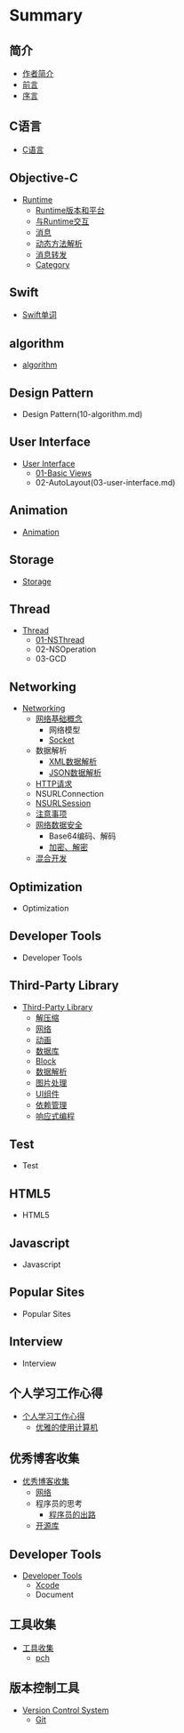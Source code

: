 # Summary

## 简介
* [作者简介](README.md)
* [前言](README.md)
* [序言](README.md)

## C语言
* [C语言](chapter1.md)

## Objective-C
* [Runtime](runtime.md)
    * [Runtime版本和平台](runtime-versions-and-platforms.md)
    * [与Runtime交互](与runtime交互.md)
    * [消息](消息.md)
    * [动态方法解析](动态方法解析.md)
    * [消息转发](消息转发.md)
    * [Category](category.md)

## Swift
* [Swift单词](swift.md)

## algorithm
* [algorithm](10-algorithm.md)

## Design Pattern
* Design Pattern\(10-algorithm.md\)

## User Interface
* [User Interface](03-user-interface.md)
    * [01-Basic Views](03-user-interface.md)
    * 02-AutoLayout\(03-user-interface.md\)

## Animation
* [Animation](05-animation.md)

## Storage
* [Storage](05-animation.md)

## Thread
* [Thread](09-thread.md)
    * [01-NSThread](nsthread.md)
    * 02-NSOperation
    * 03-GCD

## Networking
* [Networking](10-networking.md)
    * [网络基础概念](网络基础概念.md)
        * 网络模型
        * [Socket](socket.md)
    * 数据解析
        * [XML数据解析](xml数据解析.md)
        * [JSON数据解析](json数据解析.md)
    * [HTTP请求](getpost请求.md)
    * NSURLConnection
    * [NSURLSession](nsurlsession.md)
    * [注意事项](注意事项.md)
    * [网络数据安全](网络数据安全.md)
        * Base64编码、解码
        * [加密、解密](加密、解密.md)
    * [混合开发](混合开发.md)

## Optimization
* Optimization

## Developer Tools
* Developer Tools

## Third-Party Library
* [Third-Party Library](third-party-library.md)
    * [解压缩](解压缩.md)
    * [网络](networking-library.md)
    * [动画](动画.md)
    * [数据库](数据库.md)
    * [Block](block.md)
    * [数据解析](数据解析.md)
    * [图片处理](图片处理.md)
    * [UI组件](ui组建.md)
    * [依赖管理](包管理器.md)
    * [响应式编程](响应式编程.md)

## Test
* Test

## HTML5
* HTML5

## Javascript
* Javascript

## Popular Sites
* Popular Sites

## Interview
* Interview

## 个人学习工作心得
* [个人学习工作心得](19-个人学习工作心得.md)
    * [优雅的使用计算机](优雅的使用计算机.md)

## 优秀博客收集
* [优秀博客收集](优秀博客收集.md)
    * [网络](网络.md)
    * 程序员的思考
        * [程序员的出路](程序员的出路.md)
    * [开源库](开源库.md)

## Developer Tools
* [Developer Tools](developer-tools.md)
    * [Xcode](xocdel.md)
    * Document

## 工具收集
* [工具收集](工具收集.md)
    * [pch](pch.md)

## 版本控制工具
* [Version Control System](version-control-system.md)
    * [Git](git.md)

